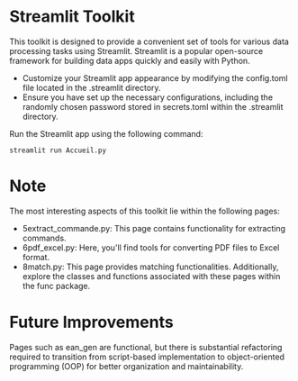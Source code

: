 # Streamlit Toolkit

This toolkit is designed to provide a convenient set of tools for various data processing tasks using Streamlit. Streamlit is a popular open-source framework for building data apps quickly and easily with Python.

- Customize your Streamlit app appearance by modifying the config.toml file located in the .streamlit directory.
- Ensure you have set up the necessary configurations, including the randomly chosen password stored in secrets.toml within the .streamlit directory.

Run the Streamlit app using the following command:
```
streamlit run Accueil.py
```

# Note

The most interesting aspects of this toolkit lie within the following pages:

- 5extract_commande.py: This page contains functionality for extracting commands.
- 6pdf_excel.py: Here, you'll find tools for converting PDF files to Excel format.
- 8match.py: This page provides matching functionalities.
Additionally, explore the classes and functions associated with these pages within the func package.

# Future Improvements

Pages such as ean_gen are functional, but there is substantial refactoring required to transition from script-based implementation to object-oriented programming (OOP) for better organization and maintainability.

